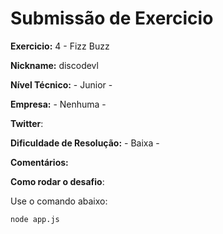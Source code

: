 # Submissão de Exercicio

**Exercicio:** 4 - Fizz Buzz

**Nickname:** discodevl

**Nível Técnico:** - Junior -

**Empresa:** - Nenhuma -

**Twitter**: 

**Dificuldade de Resolução:** - Baixa -

**Comentários:**

**Como rodar o desafio**: 

Use o comando abaixo: 
```bash
node app.js
```